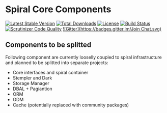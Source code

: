 Spiral Core Components
================================

[![Latest Stable Version](https://poser.pugx.org/spiral/components/v/stable)](https://packagist.org/packages/spiral/components) [![Total Downloads](https://poser.pugx.org/spiral/components/downloads)](https://packagist.org/packages/spiral/components) [![License](https://poser.pugx.org/spiral/components/license)](https://packagist.org/packages/spiral/components)
[![Build Status](https://travis-ci.org/spiral/components.svg?branch=master)](https://travis-ci.org/spiral/components)
[![Scrutinizer Code Quality](https://scrutinizer-ci.com/g/spiral/components/badges/quality-score.png)](https://scrutinizer-ci.com/g/spiral/components/?branch=master) [![Gitter](https://badges.gitter.im/Join Chat.svg)](https://gitter.im/spiral/hotline)

Components to be splitted
-------------------------
Following component are currently looselly coupled to spiral infrastructure and planned to be splitted into separate projects:
* Core interfaces and spiral container
* Stempler and Dark
* Storage Manager
* DBAL + Pagiantion
* ORM
* ODM
* Cache (potentially replaced with community packages)
